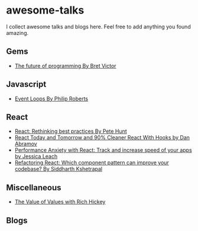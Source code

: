 # awesome-talks

I collect awesome talks and blogs here. Feel free to add anything you found amazing.

## Gems

- [The future of programming By Bret Victor](https://www.youtube.com/watch?v=8pTEmbeENF4)

## Javascript

- [Event Loops By Philip Roberts](https://www.youtube.com/watch?v=8aGhZQkoFbQ)

## React

- [React: Rethinking best practices By Pete Hunt](https://www.youtube.com/watch?v=x7cQ3mrcKaY)
- [React Today and Tomorrow and 90% Cleaner React With Hooks by Dan Abramov](https://www.youtube.com/watch?v=dpw9EHDh2bM)
- [Performance Anxiety with React: Track and increase speed of your apps by Jessica Leach
  ](https://www.youtube.com/watch?v=vDXF7iGEGzo)
- [Refactoring React: Which component pattern can improve your codebase? By Siddharth Kshetrapal](https://www.youtube.com/watch?v=2Dw8gA60d_k)

## Miscellaneous

- [The Value of Values with Rich Hickey](https://www.youtube.com/watch?v=-6BsiVyC1kM)

## Blogs
